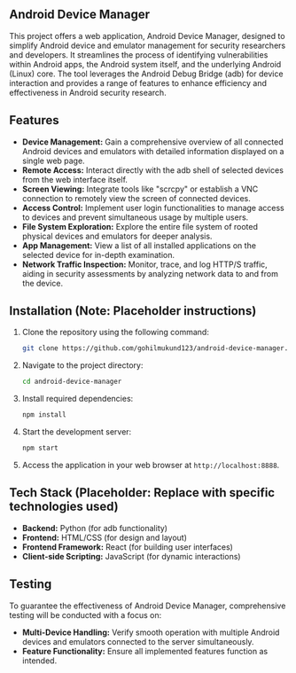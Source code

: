 ## Android Device Manager

This project offers a web application, Android Device Manager, designed to simplify Android device and emulator management for security researchers and developers. It streamlines the process of identifying vulnerabilities within Android apps, the Android system itself, and the underlying Android (Linux) core. The tool leverages the Android Debug Bridge (adb) for device interaction and provides a range of features to enhance efficiency and effectiveness in Android security research.

## Features

* **Device Management:** Gain a comprehensive overview of all connected Android devices and emulators with detailed information displayed on a single web page.
* **Remote Access:** Interact directly with the adb shell of selected devices from the web interface itself.
* **Screen Viewing:** Integrate tools like "scrcpy" or establish a VNC connection to remotely view the screen of connected devices.
* **Access Control:** Implement user login functionalities to manage access to devices and prevent simultaneous usage by multiple users.
* **File System Exploration:** Explore the entire file system of rooted physical devices and emulators for deeper analysis.
* **App Management:** View a list of all installed applications on the selected device for in-depth examination.
* **Network Traffic Inspection:** Monitor, trace, and log HTTP/S traffic, aiding in security assessments by analyzing network data to and from the device.

## Installation (**Note:** Placeholder instructions)

1. Clone the repository using the following command:

   ```bash
   git clone https://github.com/gohilmukund123/android-device-manager.git
   ```

2. Navigate to the project directory:

   ```bash
   cd android-device-manager
   ```

3. Install required dependencies:

   ```bash
   npm install
   ```

4. Start the development server:

   ```bash
   npm start
   ```

5. Access the application in your web browser at `http://localhost:8888`.

## Tech Stack (**Placeholder:** Replace with specific technologies used)

* **Backend:** Python (for adb functionality)
* **Frontend:** HTML/CSS (for design and layout)
* **Frontend Framework:** React (for building user interfaces)
* **Client-side Scripting:** JavaScript (for dynamic interactions)

## Testing

To guarantee the effectiveness of Android Device Manager, comprehensive testing will be conducted with a focus on:

* **Multi-Device Handling:** Verify smooth operation with multiple Android devices and emulators connected to the server simultaneously.
* **Feature Functionality:** Ensure all implemented features function as intended. 
